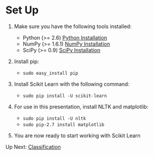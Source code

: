 # Set Up

1. Make sure you have the following tools installed:
	- Python (>= 2.6) [Python Installation](https://www.python.org/downloads/)
	- NumPy (>= 1.6.1) [NumPy Installation](http://docs.scipy.org/doc/numpy/user/install.html)
	- SciPy (>= 0.9) [SciPy Installation](http://www.scipy.org/install.html)

2. Install pip:
	- `sudo easy_install pip`

3. Install Scikit Learn with the following command:
	- `sudo pip install -U scikit-learn`

4. For use in this presentation, install NLTK and matplotlib:
	- `sudo pip install -U nltk`
	- `sudo pip-2.7 install matplotlib`

6. You are now ready to start working with Scikit Learn

Up Next: [Classification](https://github.com/rpcrimi/Scikit_Learn/blob/master/markdown/classification.md)